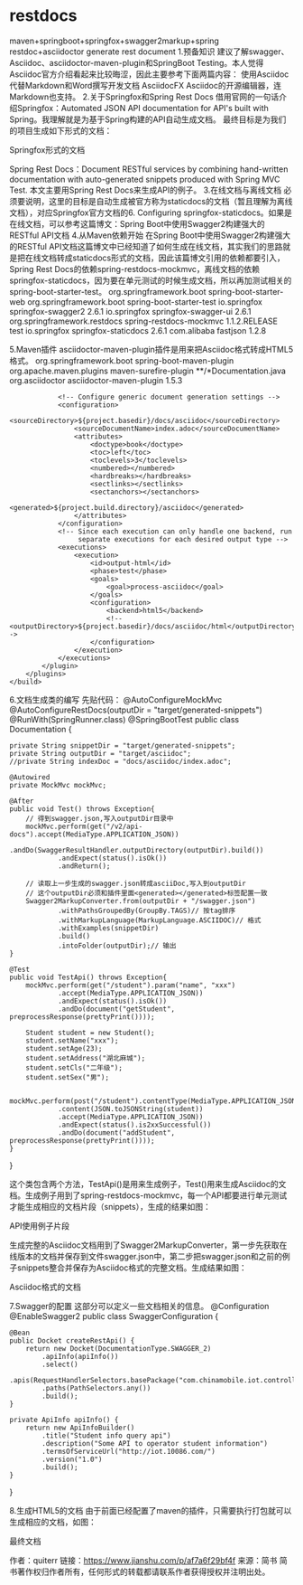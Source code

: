 # restdocs
maven+springboot+springfox+swagger2markup+spring restdoc+asciidoctor generate rest document
1.预备知识
建议了解swagger、Asciidoc、asciidoctor-maven-plugin和SpringBoot Testing。本人觉得Asciidoc官方介绍看起来比较晦涩，因此主要参考下面两篇内容：
使用Asciidoc代替Markdown和Word撰写开发文档
AsciidocFX Asciidoc的开源编辑器，连Markdown也支持。
2.关于Springfox和Spring Rest Docs
借用官网的一句话介绍Springfox：Automated JSON API documentation for API's built with Spring。我理解就是为基于Spring构建的API自动生成文档。
最终目标是为我们的项目生成如下形式的文档：





Springfox形式的文档

Spring Rest Docs：Document RESTful services by combining hand-written documentation with auto-generated snippets produced with Spring MVC Test. 本文主要用Spring Rest Docs来生成API的例子。
3.在线文档与离线文档
必须要说明，这里的目标是自动生成被官方称为staticdocs的文档（暂且理解为离线文档），对应Springfox官方文档的6. Configuring springfox-staticdocs。如果是在线文档，可以参考这篇博文：Spring Boot中使用Swagger2构建强大的RESTful API文档
4.从Maven依赖开始
在Spring Boot中使用Swagger2构建强大的RESTful API文档这篇博文中已经知道了如何生成在线文档，其实我们的思路就是把在线文档转成staticdocs形式的文档，因此该篇博文引用的依赖都要引入，Spring Rest Docs的依赖spring-restdocs-mockmvc，离线文档的依赖springfox-staticdocs，因为要在单元测试的时候生成文档，所以再加测试相关的spring-boot-starter-test。
<dependencies>
        <dependency>
            <groupId>org.springframework.boot</groupId>
            <artifactId>spring-boot-starter-web</artifactId>
        </dependency>
        <dependency>
            <groupId>org.springframework.boot</groupId>
            <artifactId>spring-boot-starter-test</artifactId>
        </dependency>
        <dependency>
            <groupId>io.springfox</groupId>
            <artifactId>springfox-swagger2</artifactId>
            <version>2.6.1</version>
        </dependency>
        <dependency>
            <groupId>io.springfox</groupId>
            <artifactId>springfox-swagger-ui</artifactId>
            <version>2.6.1</version>
        </dependency>
        <dependency>
            <groupId>org.springframework.restdocs</groupId>
            <artifactId>spring-restdocs-mockmvc</artifactId>
            <version>1.1.2.RELEASE</version>
            <scope>test</scope>
        </dependency>
        <dependency>
            <groupId>io.springfox</groupId>
            <artifactId>springfox-staticdocs</artifactId>
            <version>2.6.1</version>
        </dependency>
        <dependency>
            <groupId>com.alibaba</groupId>
            <artifactId>fastjson</artifactId>
            <version>1.2.8</version>
        </dependency>
    </dependencies>

5.Maven插件
asciidoctor-maven-plugin插件是用来把Asciidoc格式转成HTML5格式。
<build>
        <plugins>
            <plugin>
                <groupId>org.springframework.boot</groupId>
                <artifactId>spring-boot-maven-plugin</artifactId>
            </plugin>
            <plugin>
                <groupId>org.apache.maven.plugins</groupId>
                <artifactId>maven-surefire-plugin</artifactId>
                <configuration>
                    <includes>
                        <include>**/*Documentation.java</include>
                    </includes>
                </configuration>
            </plugin>
            <plugin>
                <groupId>org.asciidoctor</groupId>
                <artifactId>asciidoctor-maven-plugin</artifactId>
                <version>1.5.3</version>

                <!-- Configure generic document generation settings -->
                <configuration>
                    <sourceDirectory>${project.basedir}/docs/asciidoc</sourceDirectory>
                    <sourceDocumentName>index.adoc</sourceDocumentName>
                    <attributes>
                        <doctype>book</doctype>
                        <toc>left</toc>
                        <toclevels>3</toclevels>
                        <numbered></numbered>
                        <hardbreaks></hardbreaks>
                        <sectlinks></sectlinks>
                        <sectanchors></sectanchors>
                        <generated>${project.build.directory}/asciidoc</generated>
                    </attributes>
                </configuration>
                <!-- Since each execution can only handle one backend, run
                     separate executions for each desired output type -->
                <executions>
                    <execution>
                        <id>output-html</id>
                        <phase>test</phase>
                        <goals>
                            <goal>process-asciidoc</goal>
                        </goals>
                        <configuration>
                            <backend>html5</backend>
                            <!--<outputDirectory>${project.basedir}/docs/asciidoc/html</outputDirectory>-->
                        </configuration>
                    </execution>
                </executions>
            </plugin>
        </plugins>
    </build>

6.文档生成类的编写
先贴代码：
@AutoConfigureMockMvc
@AutoConfigureRestDocs(outputDir = "target/generated-snippets")
@RunWith(SpringRunner.class)
@SpringBootTest
public class Documentation {

    private String snippetDir = "target/generated-snippets";
    private String outputDir = "target/asciidoc";
    //private String indexDoc = "docs/asciidoc/index.adoc";

    @Autowired
    private MockMvc mockMvc;

    @After
    public void Test() throws Exception{
        // 得到swagger.json,写入outputDir目录中
        mockMvc.perform(get("/v2/api-docs").accept(MediaType.APPLICATION_JSON))
                .andDo(SwaggerResultHandler.outputDirectory(outputDir).build())
                .andExpect(status().isOk())
                .andReturn();

        // 读取上一步生成的swagger.json转成asciiDoc,写入到outputDir
        // 这个outputDir必须和插件里面<generated></generated>标签配置一致
        Swagger2MarkupConverter.from(outputDir + "/swagger.json")
                .withPathsGroupedBy(GroupBy.TAGS)// 按tag排序
                .withMarkupLanguage(MarkupLanguage.ASCIIDOC)// 格式
                .withExamples(snippetDir)
                .build()
                .intoFolder(outputDir);// 输出
    }

    @Test
    public void TestApi() throws Exception{
        mockMvc.perform(get("/student").param("name", "xxx")
                .accept(MediaType.APPLICATION_JSON))
                .andExpect(status().isOk())
                .andDo(document("getStudent", preprocessResponse(prettyPrint())));

        Student student = new Student();
        student.setName("xxx");
        student.setAge(23);
        student.setAddress("湖北麻城");
        student.setCls("二年级");
        student.setSex("男");

        mockMvc.perform(post("/student").contentType(MediaType.APPLICATION_JSON)
                .content(JSON.toJSONString(student))
                .accept(MediaType.APPLICATION_JSON))
                .andExpect(status().is2xxSuccessful())
                .andDo(document("addStudent", preprocessResponse(prettyPrint())));
    }
}

这个类包含两个方法，TestApi()是用来生成例子，Test()用来生成Asciidoc的文档。生成例子用到了spring-restdocs-mockmvc，每一个API都要进行单元测试才能生成相应的文档片段（snippets），生成的结果如图：






API使用例子片段

生成完整的Asciidoc文档用到了Swagger2MarkupConverter，第一步先获取在线版本的文档并保存到文件swagger.json中，第二步把swagger.json和之前的例子snippets整合并保存为Asciidoc格式的完整文档。生成结果如图：






Asciidoc格式的文档

7.Swagger的配置
这部分可以定义一些文档相关的信息。
@Configuration
@EnableSwagger2
public class SwaggerConfiguration {

    @Bean
    public Docket createRestApi() {
        return new Docket(DocumentationType.SWAGGER_2)
            .apiInfo(apiInfo())
            .select()
            .apis(RequestHandlerSelectors.basePackage("com.chinamobile.iot.controller"))
            .paths(PathSelectors.any())
            .build();
    }

    private ApiInfo apiInfo() {
        return new ApiInfoBuilder()
            .title("Student info query api")
            .description("Some API to operator student information")
            .termsOfServiceUrl("http://iot.10086.com/")
            .version("1.0")
            .build();
    }
}

8.生成HTML5的文档
由于前面已经配置了maven的插件，只需要执行打包就可以生成相应的文档，如图：






最终文档

作者：quiterr
链接：https://www.jianshu.com/p/af7a6f29bf4f
来源：简书
简书著作权归作者所有，任何形式的转载都请联系作者获得授权并注明出处。
